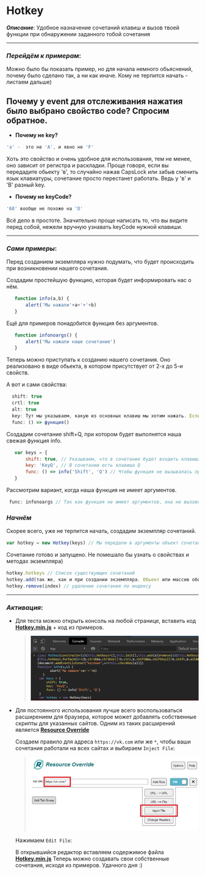 ﻿# Hotkey

***Описание***:
Удобное назначение сочетаний клавиш и вызов твоей функции при обнаружении заданного тобой сочетания

***

### ***Перейдём к примерам***:

   Можно было бы показать пример, но для начала немного обьяснений, почему было сделано так, а ни как иначе. Кому не терпится начать - листаем дальше)
  ## Почему у event для отслеживания нажатия было выбрано свойство code? Спросим обратное. 
  - **Почему не key?**

   ```js 
   'a' -  это не 'A', и явно не 'F'
   ```
   Хоть это свойство и очень удобное для использования, тем не менее, оно зависит от регистра и раскладки. Проще говоря, если вы передадите обьекту 'в', то случайно нажав CapsLock или забыв сменить язык клавиатуры, сочетание просто перестанет работать. Ведь у 'в' и 'В' разный key.
  - **Почему не keyCode?**
   
   ```js 
   '68' вообще не похоже на 'D'
   ```
   Всё дело в простоте. Значительно проще написать то, что вы видите перед собой, нежели вручную узнавать keyCode нужной клавиши.

***

### ***Сами примеры***:
Перед созданием экземпляра нужно подумать, что будет происходить при возникновении нашего сочетания.

Создадим простейшую функцию, которая будет информировать нас о нём.
```js 
   function info(a,b) {
       alert('Мы нажали'+a+'+'+b) 
   }
```
Ещё для примеров понадобится функция без аргументов.
```js 
   function infonoargs() {
       alert('Мы нажали наше сочетание') 
   }
```
Теперь можно приступать к созданию нашего сочетания. Оно реализовано в виде обьекта, в котором присутствует от 2-х до 5-и свойств.

А вот и сами свойства:
```js
  shift: true
  crtl: true
  alt: true
  key: Тут мы указываем, какую из основных клавиш мы хотим нажать. Если мы хотим нажать клавишу от А до Z, к примеру G - пишем 'KeyG', от 0 до 9, к примеру 5 - пишем 'Digit5', от F1 до F12, к примеру F3 - пишем 'F3'. Если же вам не хватит такого набора, можете сами посмотреть, как начинается свойство code определённой группы клавиш.
  func: () => функция()
  ```

  Создадим сочетание shift+Q, при котором будет выполнятся наша свежая функция info.  
```js 
   var keys = {
       shift: true, // Указываем, что в сочетание будет входить клавиша shift
       key: 'KeyQ', // В сочетании есть клавиша Q 
       func: () => info('Shift', 'Q') // Чтобы функция не вызывалась при нажатии любой клавиши, а только при нашем сочетании, сделаем ей небольшую обёртку в виде () => наша_функция()
   }
```
  Рассмотрим вариант, когда наша функция не имеет аргументов.
  ```js
   func: infonoargs // Так как функция не имеет аргументов, она не вызовется сразу. Её можно написать без обёртки
  ```
  ### ***Начнём***
  Скорее всего, уже не терпится начать, создадим экземпляр сочетаний.
  ```js
  var hotkey = new Hotkey(keys) // Мы передали в аргументы обьект сочетания, но можно и массив обьектов new Hotkey([key1, key2])
  ```
  Сочетание готово и запущено. Не помешало бы узнать о свойствах и методах экземпляра)
  ```js
  hotkey.hotkeys // Список существующих сочетаний
  hotkey.add(так же, как и при создании экземпляра. Обьект или массив обьектов) // Добавление сочетания(-ий)
  hotkey.remove(index) // удаление сочетания по индексу
  ```

***

### ***Активация***:

- Для теста можно открыть консоль на любой странице, вставить код **[Hotkey.min.js](lib/Hotkey.min.js)** + код из примеров.

  > ![Вставка скрипта для активации в консоль](./imgs/1.png "Вставка скрипта для активации в консоль")

- Для постоянного использования лучше всего воспользоваться расширением для браузера, которое может добавлять собственные скрипты для указанных сайтов.
  Одним из таких расширений является **[Resource Override](https://chrome.google.com/webstore/detail/resource-override/pkoacgokdfckfpndoffpifphamojphii?hl=ru)**

  Создаем правило для адреса `https://vk.com` или же `*`, чтобы ваши сочетания работали на всех сайтах и выбираем `Inject File`:
  > ![Конфигурация Resource Override](https://raw.githubusercontent.com/neyasbltb88/vk-photo-download/master/img/4.jpg "Конфигурация Resource Override")

  Нажимаем `Edit File`:

  В открывшийся редактор вставляем содержимое файла **[Hotkey.min.js](lib/Hotkey.min.js)**
  Теперь можно создавать свои собственные сочетания, исходя из примеров. Удачного дня :)












